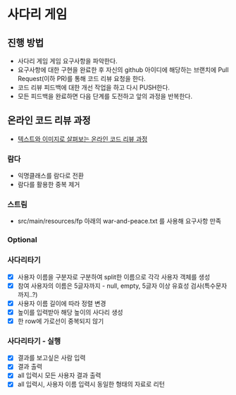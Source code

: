 # 사다리 게임
## 진행 방법
* 사다리 게임 게임 요구사항을 파악한다.
* 요구사항에 대한 구현을 완료한 후 자신의 github 아이디에 해당하는 브랜치에 Pull Request(이하 PR)를 통해 코드 리뷰 요청을 한다.
* 코드 리뷰 피드백에 대한 개선 작업을 하고 다시 PUSH한다.
* 모든 피드백을 완료하면 다음 단계를 도전하고 앞의 과정을 반복한다.

## 온라인 코드 리뷰 과정
* [텍스트와 이미지로 살펴보는 온라인 코드 리뷰 과정](https://github.com/nextstep-step/nextstep-docs/tree/master/codereview)

### 람다
* 익명클래스를 람다로 전환
* 람다를 활용한 중복 제거

### 스트림
* src/main/resources/fp 아래의 war-and-peace.txt 를 사용해 요구사항 만족

### Optional

### 사다리타기
* [x] 사용자 이름을 구분자로 구분하여 split한 이름으로 각각 사용자 객체를 생성
* [x] 참여 사용자의 이름은 5글자까지 - null, empty, 5글자 이상 유효성 검사(특수문자까지..?)
* [x] 사용자 이름 길이에 따라 정렬 변경
* [x] 높이를 입력받아 해당 높이의 사다리 생성
* [x] 한 row에 가로선이 중복되지 않기

### 사다리타기 - 실행
* [x] 결과를 보고싶은 사람 입력
* [x] 결과 출력
* [x] all 입력시 모든 사용자 결과 출력
* [x] all 입력시, 사용자 이름 입력시 동일한 형태의 자료로 리턴
